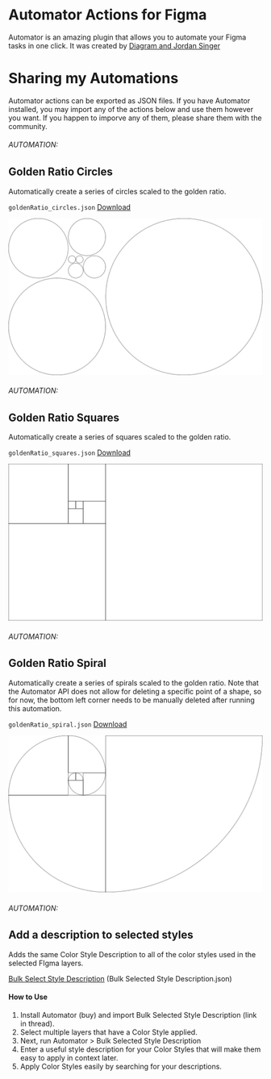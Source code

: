 # Automator Actions for Figma
Automator is an amazing plugin that allows you to automate your Figma tasks in one click. It was created by [Diagram and Jordan Singer](https://automator.design)

# Sharing my Automations
Automator actions can be exported as JSON files. If you have Automator installed, you may import any of the actions below and use them however you want. If you happen to imporve any of them, please share them with the community.

###### AUTOMATION:
## Golden Ratio Circles
Automatically create a series of circles scaled to the golden ratio.

`goldenRatio_circles.json` [Download](https://github.com/chsWeb/Automator-for-Figma/blob/main/JSON/goldenRatio_circles.json) 

![golden circles example](https://raw.githubusercontent.com/chsWeb/Automator-for-Figma/main/images/circles.png)

###### AUTOMATION:
## Golden Ratio Squares
Automatically create a series of squares scaled to the golden ratio.

`goldenRatio_squares.json` [Download](https://github.com/chsWeb/Automator-for-Figma/blob/main/JSON/goldenRatio_squares.json) 

![golden square example](https://raw.githubusercontent.com/chsWeb/Automator-for-Figma/main/images/squares.png)

###### AUTOMATION:
## Golden Ratio Spiral
Automatically create a series of spirals scaled to the golden ratio. Note that the Automator API does not allow for deleting a specific point of a shape, so for now, the bottom left corner needs to be manually deleted after running this automation.

`goldenRatio_spiral.json` [Download](https://github.com/chsWeb/Automator-for-Figma/blob/main/JSON/goldenRatio_spiral.json) 

![golden spiral example](https://raw.githubusercontent.com/chsWeb/Automator-for-Figma/main/images/spiral.png)



###### AUTOMATION:
## Add a description to selected styles
Adds the same Color Style Description to all of the color styles used in the selected FIgma layers.

[Bulk Select Style Description](https://github.com/chsWeb/Automator-for-Figma/blob/main/Bulk%20Selected%20Style%20Description.json) (Bulk Selected Style Description.json)

#### How to Use
1. Install Automator (buy) and import Bulk Selected Style Description (link in thread).
2. Select multiple layers that have a Color Style applied.
3. Next, run Automator > Bulk Selected Style Description
4. Enter a useful style description for your Color Styles that will make them easy to apply in context later.
5. Apply Color Styles easily by searching for your descriptions.
